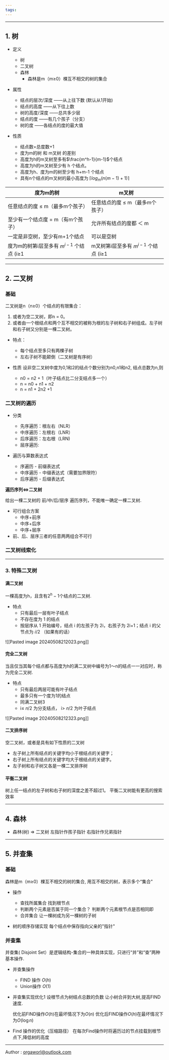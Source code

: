 ```yaml
---
tags:
---
```

---
## 1. 树

- 定义
	- 树
	- 二叉树
	- 森林 
		- 森林是m（m≥0）棵互不相交的树的集合


- 属性
	- 结点的层次/深度 ——从上往下数 (默认从1开始)
	- 结点的高度 ——从下往上数
	- 树的高度/深度 ——总共多少层
	- 结点的度 ——有几个孩子（分支）
	- 树的度 ——各结点的度的最大值


- 性质
	- 结点数=总度数+1
	- 度为m的树 和 m叉树 的差别
	- 高度为h的m叉树至多有$\frac{m^h-1}{m-1}$个结点
	- 高度为h的m叉树至少有 h 个结点。
	- 高度为h、度为m的树至少有 h+m-1 个结点
	- 具有n个结点的m叉树的最小高度为 $\lceil log_m(n(m - 1) + 1)\rceil$

| 度为m的树                          | m叉树                          |
| ------------------------------ | ---------------------------- |
| 任意结点的度 ≤ m（最多m个孩子）             | 任意结点的度 ≤ m（最多m个孩子）           |
| 至少有一个结点度 = m（有m个孩子）            | 允许所有结点的度都 ＜ m                |
| 一定是非空树，至少有m+1个结点               | 可以是空树                        |
| 度为m的树第i层至多有 $m^{i-1}$ 个结点 (i≥1 | m叉树第i层至多有 $m^{i-1}$ 个结点 (i≥1 |


---
## 2. 二叉树
### 基础

二叉树是n（n≥0）个结点的有限集合：
1. 或者为空二叉树，即n = 0。
2. 或者由一个根结点和两个互不相交的被称为根的左子树和右子树组成。左子树和右子树又分别是一棵二叉树。


- 特点：
	- 每个结点至多只有两棵子树 
	- 左右子树不能颠倒（二叉树是有序树）

- 性质
	设非空二叉树中度为0,1和2的结点个数分别为n0,n1和n2, 结点总数为n,则 
	- n0 = n2 + 1（叶子结点比二分支结点多一个）
	- n = n0 + n1 + n2
	- n = n1 + 2n2 +1


### 二叉树的遍历

- 分类
	- 先序遍历：根左右（NLR）
	- 中序遍历：左根右（LNR）
	- 后序遍历：左右根（LRN)
	- 层序遍历: 

- 遍历与算数表达式
	- 序遍历 - 前缀表达式
	- 中序遍历 - 中缀表达式（需要加界限符）
	- 后序遍历 - 后缀表达式

**遍历序列<=>二叉树**

给出一棵二叉树的 前/中/后/层序 遍历序列，不能唯一确定一棵二叉树.
- 可行组合方案
	- 中序+前序
	- 中序+后序
	- 中序+层序
- 前、后、层序三者的任意两两组合不可行

### 二叉树线索化







---
### 3. 特殊二叉树

#### 满二叉树
一棵高度为h，且含有$2^h-1$个结点的二叉树.

- 特点
	- 只有最后一层有叶子结点
	- 不存在度为 1 的结点
	- 按层序从 1 开始编号，结点 i 的左孩子为 2i，右孩子为 2i+1；结点 i 的父节点为 𝑖/2 （如果有的话）

![[Pasted image 20240508212023.png]]


#### 完全二叉树
当且仅当其每个结点都与高度为h的满二叉树中编号为1～n的结点一一对应时，称为完全二叉树.

- 特点
	- 只有最后两层可能有叶子结点
	- 最多只有一个度为1的结点
	- 同满二叉树3
	-  i≤ 𝑛/2 为分支结点， i> 𝑛/2 为叶子结点

![[Pasted image 20240508212323.png]]

#### 二叉排序树
空二叉树，或者是具有如下性质的二叉树
- 左子树上所有结点的关键字均小于根结点的关键字；
- 右子树上所有结点的关键字均大于根结点的关键字。
- 左子树和右子树又各是一棵二叉排序树



#### 平衡二叉树

树上任一结点的左子树和右子树的深度之差不超过1。
平衡二叉树能有更高的搜索效率



---
## 4. 森林

- 森林(树) => 二叉树
	左指针作孩子指针
	右指针作兄弟指针



---
## 5. 并查集

### 基础

森林是m（m≥0）棵互不相交的树的集合, 用互不相交的树，表示多个“集合"

- 操作
	- 查找所属集合
		找到根节点
	- 判断两个元素是否属于同一个集合？
		判断两个元素根节点是否相同即
	- 合并集合
		让一棵树成为另一棵树的子树

- 树的顺序存储实现
	每个结点中保存指向父亲的"指针"

### 并查集

并查集( Disjoint Set）是逻辑结构-集合的一种具体实现，只进行“并”和“查”两种基本操作.

- 并查集操作
	- FIND  操作 $O(h)$
	- Union操作 $O(1)$

- 并查集实现优化1
	设根节点为树结点总数的负数
	让小树合并到大树,提高FIND速度.

	优化前FIND操作$O(h)$在最坏情况下为$O(n)$
	优化后FIND操作$O(h)$在最坏情况下为$O(\log n)$

- Find 操作的优化（压缩路径）
	在每次Find操作时将遍历过的节点挂载到根节点下,降低树的高度

---
Author : orgaworl@outlook.com
